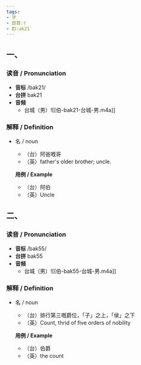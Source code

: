 ```yaml
---
tags:
- 字
- 部首:亻
- 韵:ak21
---
```


## 一、

### __读音__ / Pronunciation

- __音标__ /bak21/
- __台拼__ bak21
- __音频__
	- 台城（男）![[伯-bak21-台城-男.m4a]]
### 解释 / Definition

- 名 / noun
	- （台）阿爸嘅哥
	- （英）father's older brother; uncle.

	**用例 / Example**
	- （台）阿伯
	- （英）Uncle


## 二、

### __读音__ / Pronunciation

- __音标__ /bak55/
- __台拼__ bak55
- __音频__
	- 台城（男）![[伯-bak55-台城-男.m4a]]
### 解释 / Definition

- 名 / noun
	- （台）排行第三嘅爵位，「子」之上，「侯」之下
	- （英）Count, thrid of five orders of nobility

	**用例 / Example**
	- （台）伯爵
	- （英）the count
